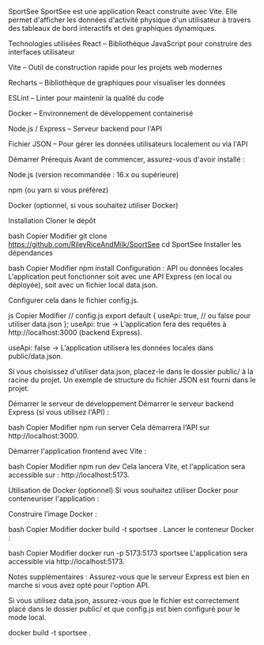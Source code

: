 SportSee
SportSee est une application React construite avec Vite. Elle permet d'afficher les données d'activité physique d'un utilisateur à travers des tableaux de bord interactifs et des graphiques dynamiques.

Technologies utilisées
React – Bibliothèque JavaScript pour construire des interfaces utilisateur

Vite – Outil de construction rapide pour les projets web modernes

Recharts – Bibliothèque de graphiques pour visualiser les données

ESLint – Linter pour maintenir la qualité du code

Docker – Environnement de développement containerisé

Node.js / Express – Serveur backend pour l'API

Fichier JSON – Pour gérer les données utilisateurs localement ou via l'API

Démarrer
Prérequis
Avant de commencer, assurez-vous d'avoir installé :

Node.js (version recommandée : 16.x ou supérieure)

npm (ou yarn si vous préférez)

Docker (optionnel, si vous souhaitez utiliser Docker)

Installation
Cloner le dépôt

bash
Copier
Modifier
git clone https://github.com/RileyRiceAndMilk/SportSee
cd SportSee
Installer les dépendances

bash
Copier
Modifier
npm install
Configuration : API ou données locales
L'application peut fonctionner soit avec une API Express (en local ou déployée), soit avec un fichier local data.json.

Configurer cela dans le fichier config.js.

js
Copier
Modifier
// config.js
export default {
  useApi: true, // ou false pour utiliser data.json
};
useApi: true → L’application fera des requêtes à http://localhost:3000 (backend Express).

useApi: false → L’application utilisera les données locales dans public/data.json.

Si vous choisissez d'utiliser data.json, placez-le dans le dossier public/ à la racine du projet. Un exemple de structure du fichier JSON est fourni dans le projet.

Démarrer le serveur de développement
Démarrer le serveur backend Express (si vous utilisez l'API) :

bash
Copier
Modifier
npm run server
Cela démarrera l'API sur http://localhost:3000.

Démarrer l'application frontend avec Vite :

bash
Copier
Modifier
npm run dev
Cela lancera Vite, et l'application sera accessible sur : http://localhost:5173.

Utilisation de Docker (optionnel)
Si vous souhaitez utiliser Docker pour conteneuriser l'application :

Construire l’image Docker :

bash
Copier
Modifier
docker build -t sportsee .
Lancer le conteneur Docker :

bash
Copier
Modifier
docker run -p 5173:5173 sportsee
L'application sera accessible via http://localhost:5173.

Notes supplémentaires :
Assurez-vous que le serveur Express est bien en marche si vous avez opté pour l'option API.

Si vous utilisez data.json, assurez-vous que le fichier est correctement placé dans le dossier public/ et que config.js est bien configuré pour le mode local.

docker build -t sportsee .

 
 
